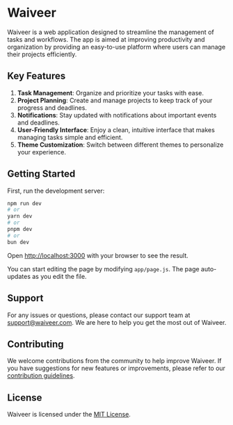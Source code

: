 # Waiveer

Waiveer is a web application designed to streamline the management of tasks and workflows. The app is aimed at improving productivity and organization by providing an easy-to-use platform where users can manage their projects efficiently.

## Key Features
1. **Task Management**: Organize and prioritize your tasks with ease.
2. **Project Planning**: Create and manage projects to keep track of your progress and deadlines.
3. **Notifications**: Stay updated with notifications about important events and deadlines.
4. **User-Friendly Interface**: Enjoy a clean, intuitive interface that makes managing tasks simple and efficient.
5. **Theme Customization**: Switch between different themes to personalize your experience.

## Getting Started

First, run the development server:

```bash
npm run dev
# or
yarn dev
# or
pnpm dev
# or
bun dev
```

Open [http://localhost:3000](http://localhost:3000) with your browser to see the result.

You can start editing the page by modifying `app/page.js`. The page auto-updates as you edit the file.


## Support
For any issues or questions, please contact our support team at support@waiveer.com. We are here to help you get the most out of Waiveer.

## Contributing
We welcome contributions from the community to help improve Waiveer. If you have suggestions for new features or improvements, please refer to our [contribution guidelines](CONTRIBUTING.md).

## License
Waiveer is licensed under the [MIT License](LICENSE).
